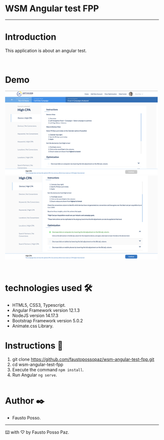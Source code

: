 # **WSM Angular test FPP**
---
# Introduction

This application is about an angular test. 

&nbsp;

# Demo 

<img width="500px" height="274px" src="src/assets/imgs/capt1.jpg">
<img width="500px" height="274px" src="src/assets/imgs/capt2.jpg">


&nbsp;

# technologies used 🛠️

- HTML5, CSS3, Typescript.
- Angular Framework version 12.1.3
- NodeJS version 14.17.3
- Bootstrap Framework version 5.0.2
- Animate.css Library.

# Instructions 🚀 

1. git clone https://github.com/faustopossopaz/wsm-angular-test-fpp.git
2. cd wsm-angular-test-fpp
2. Execute the command `npm install`.
3. Run Angular `ng serve`.
\
&nbsp;


# Author ✒️
 - Fausto Posso. 

---
⌨️ with ♡ by Fausto Posso Paz.
\
&nbsp;
